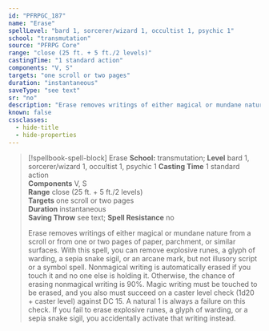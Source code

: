 ```yaml
---
id: "PFRPGC_187"
name: "Erase"
spellLevel: "bard 1, sorcerer/wizard 1, occultist 1, psychic 1"
school: "transmutation"
source: "PFRPG Core"
range: "close (25 ft. + 5 ft./2 levels)"
castingTime: "1 standard action"
components: "V, S"
targets: "one scroll or two pages"
duration: "instantaneous"
saveType: "see text"
sr: "no"
description: "Erase removes writings of either magical or mundane nature from a scroll or from one or two pages of paper, parchment, or similar surfaces. With this spell, you can remove explosive runes, a glyph of warding, a sepia snake sigil, or an arcane mark, but not illusory script or a symbol spell. Nonmagical writing is automatically erased if you touch it and no one else is holding it. Otherwise, the chance of erasing nonmagical writing is 90%. Magic writing must be touched to be erased, and you also must succeed on a caster level check (1d20 + caster level) against DC 15. A natural 1 is always a failure on this check. If you fail to erase explosive runes, a glyph of warding, or a sepia snake sigil, you accidentally activate that writing instead."
known: false
cssclasses:
  - hide-title
  - hide-properties
---
```


> [!spellbook-spell-block] Erase
> **School:** transmutation; **Level** bard 1, sorcerer/wizard 1, occultist 1, psychic 1
> **Casting Time** 1 standard action  
> **Components** V, S  
> **Range** close (25 ft. + 5 ft./2 levels)  
> **Targets** one scroll or two pages  
> **Duration** instantaneous  
> **Saving Throw** see text; **Spell Resistance** no
> 
> Erase removes writings of either magical or mundane nature from a scroll or from one or two pages of paper, parchment, or similar surfaces. With this spell, you can remove explosive runes, a glyph of warding, a sepia snake sigil, or an arcane mark, but not illusory script or a symbol spell. Nonmagical writing is automatically erased if you touch it and no one else is holding it. Otherwise, the chance of erasing nonmagical writing is 90%. Magic writing must be touched to be erased, and you also must succeed on a caster level check (1d20 + caster level) against DC 15. A natural 1 is always a failure on this check. If you fail to erase explosive runes, a glyph of warding, or a sepia snake sigil, you accidentally activate that writing instead.